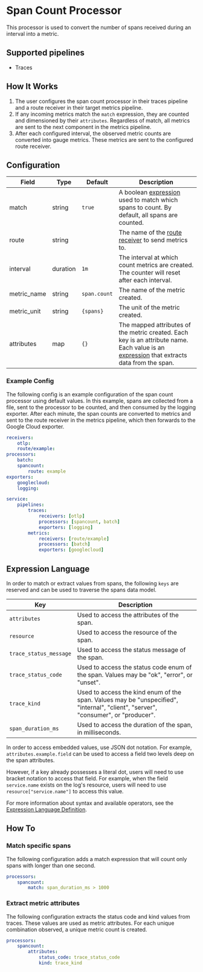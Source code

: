 # Span Count Processor
This processor is used to convert the number of spans received during an interval into a metric.

## Supported pipelines
- Traces

## How It Works
1. The user configures the span count processor in their traces pipeline and a route receiver in their target metrics pipeline.
2. If any incoming metrics match the `match` expression, they are counted and dimensioned by their `attributes`. Regardless of match, all metrics are sent to the next component in the metrics pipeline.
3. After each configured interval, the observed metric counts are converted into gauge metrics. These metrics are sent to the configured route receiver.


## Configuration
| Field        | Type     | Default | Description |
| ---          | ---      | ---     | ---         |
| match        | string   | `true`  | A boolean [expression](https://github.com/antonmedv/expr/blob/master/docs/Language-Definition.md) used to match which spans to count. By default, all spans are counted. |
| route        | string   | ` `      | The name of the [route receiver](../../receiver/routereceiver/README.md) to send metrics to. |
| interval     | duration | `1m`    | The interval at which count metrics are created. The counter will reset after each interval. |
| metric_name  | string   | `span.count` | The name of the metric created. |
| metric_unit  | string   | `{spans}`    | The unit of the metric created. |
| attributes   | map      | `{}`        | The mapped attributes of the metric created. Each key is an attribute name. Each value is an [expression](https://github.com/antonmedv/expr/blob/master/docs/Language-Definition.md) that extracts data from the span. |

### Example Config
The following config is an example configuration of the span count processor using default values. In this example, spans are collected from a file, sent to the processor to be counted, and then consumed by the logging exporter. After each minute, the span counts are converted to metrics and sent to the route receiver in the metrics pipeline, which then forwards to the Google Cloud exporter.
```yaml
receivers:
    otlp:
    route/example:
processors:
    batch:
    spancount:
        route: example
exporters:
    googlecloud:
    logging:

service:
    pipelines:
        traces:
            receivers: [otlp]
            processors: [spancount, batch]
            exporters: [logging]
        metrics:
            receivers: [route/example]
            processors: [batch]
            exporters: [googlecloud]
```

## Expression Language
In order to match or extract values from spans, the following `keys` are reserved and can be used to traverse the spans data model.

| Key                    | Description                                                                                                                       |
|------------------------|-----------------------------------------------------------------------------------------------------------------------------------|
| `attributes`           | Used to access the attributes of the span.                                                                                        |
| `resource`             | Used to access the resource of the span.                                                                                          |
| `trace_status_message` | Used to access the status message of the span.                                                                                    |
| `trace_status_code`    | Used to access the status code enum of the span. Values may be "ok", "error", or "unset".                                         |
| `trace_kind`           | Used to access the kind enum of the span. Values may be "unspecified", "internal", "client", "server", "consumer", or "producer". |
| `span_duration_ms`     | Used to access the duration of the span, in milliseconds.                                                                         |
In order to access embedded values, use JSON dot notation. For example, `attributes.example.field` can be used to access a field two levels deep on the span attributes. 

However, if a key already possesses a literal dot, users will need to use bracket notation to access that field. For example, when the field `service.name` exists on the log's resource, users will need to use `resource["service.name"]` to access this value.

For more information about syntax and available operators, see the [Expression Language Definition](https://github.com/antonmedv/expr/blob/master/docs/Language-Definition.md).

## How To
### Match specific spans
The following configuration adds a match expression that will count only spans with longer than one second.
```yaml
processors:
    spancount:
        match: span_duration_ms > 1000
```

### Extract metric attributes
The following configuration extracts the status code and kind values from traces. These values are used as metric attributes. For each unique combination observed, a unique metric count is created.
```yaml
processors:
    spancount:
        attributes:
            status_code: trace_status_code
            kind: trace_kind
```
